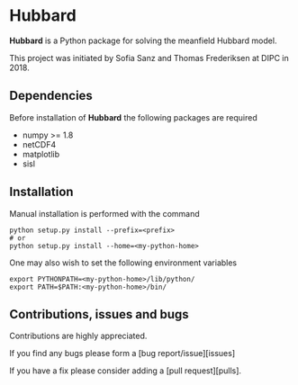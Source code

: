 # Hubbard #

__Hubbard__ is a Python package for solving the meanfield Hubbard model.

This project was initiated by Sofia Sanz and Thomas Frederiksen at DIPC in 2018.


## Dependencies ##
Before installation of __Hubbard__ the following packages are required
   - numpy >= 1.8
   - netCDF4
   - matplotlib
   - sisl

## Installation ##
Manual installation is performed with the command

    python setup.py install --prefix=<prefix>
    # or
    python setup.py install --home=<my-python-home>

One may also wish to set the following environment variables

    export PYTHONPATH=<my-python-home>/lib/python/
    export PATH=$PATH:<my-python-home>/bin/

## Contributions, issues and bugs ##
Contributions are highly appreciated.

If you find any bugs please form a [bug report/issue][issues]

If you have a fix please consider adding a [pull request][pulls].
